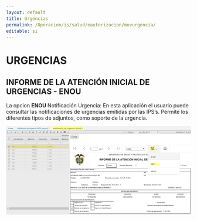 ```yaml
---
layout: default
title: Urgencias
permalink: /Operacion/is/salud/eautorizacion/movurgencia/
editable: si
---
```


# URGENCIAS
## INFORME DE LA ATENCIÓN INICIAL DE URGENCIAS - ENOU

La opcion **ENOU** Notificación Urgencia: En esta aplicación el usuario puede consultar las notificaciones de urgencias emitidas por las IPS’s.
Permite los diferentes tipos de adjuntos, como soporte de la urgencia.  



![](ENOU.png)

